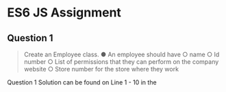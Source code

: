# ES6 JS Assignment

## Question 1

> Create an Employee class.
● An employee should have
○ name
○ Id number
○ List of permissions that they can perform on the company website
○ Store number for the store where they work

Question 1 Solution can be found on Line 1 - 10 in the

